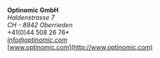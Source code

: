 
**Optinomic GmbH**      
*Haldenstrasse 7*      
*CH - 8942 Oberrieden*      
+41(0)44 508 26 76*       
*info@optinomic.com*      
[www.optinomic.com](http://www.optinomic.com)       